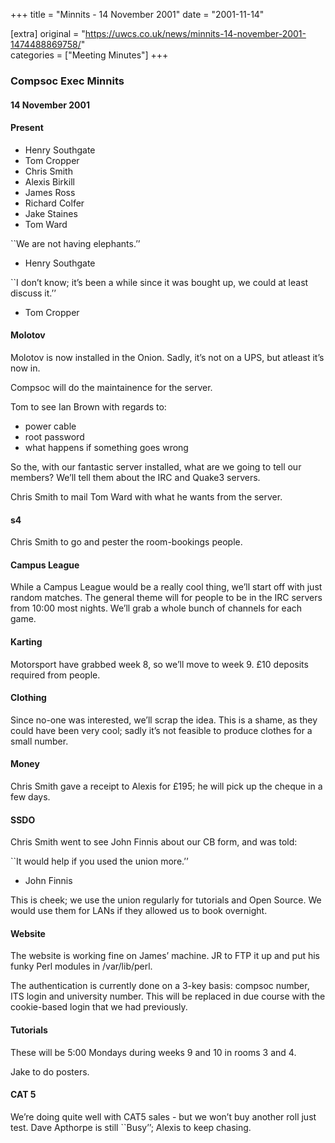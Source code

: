 +++
title = "Minnits - 14 November 2001"
date = "2001-11-14"

[extra]
original = "https://uwcs.co.uk/news/minnits-14-november-2001-1474488869758/"    
categories = ["Meeting Minutes"]
+++

### Compsoc Exec Minnits

#### 14 November 2001

#### Present

  - Henry Southgate
  - Tom Cropper
  - Chris Smith
  - Alexis Birkill
  - James Ross
  - Richard Colfer
  - Jake Staines
  - Tom Ward

\`\`We are not having elephants.’’

  - Henry Southgate

\`\`I don’t know; it’s been a while since it was bought up, we could at least discuss it.’’

  - Tom Cropper

#### Molotov

Molotov is now installed in the Onion. Sadly, it’s not on a UPS, but atleast it’s now in.

Compsoc will do the maintainence for the server.

Tom to see Ian Brown with regards to:

  - power cable
  - root password
  - what happens if something goes wrong

So the, with our fantastic server installed, what are we going to tell our members? We’ll tell them about the IRC and Quake3 servers.

Chris Smith to mail Tom Ward with what he wants from the server.

#### s4

Chris Smith to go and pester the room-bookings people.

#### Campus League

While a Campus League would be a really cool thing, we’ll start off with just random matches. The general theme will for people to be in the IRC servers from 10:00 most nights. We’ll grab a whole bunch of channels for each game.

#### Karting

Motorsport have grabbed week 8, so we’ll move to week 9. £10 deposits required from people.

#### Clothing

Since no-one was interested, we’ll scrap the idea. This is a shame, as they could have been very cool; sadly it’s not feasible to produce clothes for a small number.

#### Money

Chris Smith gave a receipt to Alexis for £195; he will pick up the cheque in a few days.

#### SSDO

Chris Smith went to see John Finnis about our CB form, and was told:

\`\`It would help if you used the union more.’’

  - John Finnis

This is cheek; we use the union regularly for tutorials and Open Source. We would use them for LANs if they allowed us to book overnight.

#### Website

The website is working fine on James’ machine. JR to FTP it up and put his funky Perl modules in /var/lib/perl.

The authentication is currently done on a 3-key basis: compsoc number, ITS login and university number. This will be replaced in due course with the cookie-based login that we had previously.

#### Tutorials

These will be 5:00 Mondays during weeks 9 and 10 in rooms 3 and 4.

Jake to do posters.

#### CAT 5

We’re doing quite well with CAT5 sales - but we won’t buy another roll just test. Dave Apthorpe is still \`\`Busy’’; Alexis to keep chasing.
